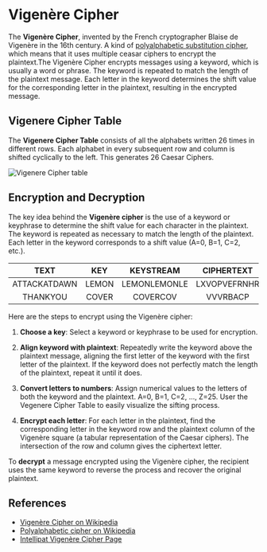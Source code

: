# Vigenère Cipher

The **Vigenère Cipher**, invented by the French cryptographer Blaise de Vigenère in the 16th century. A kind of [polyalphabetic substitution cipher](https://en.wikipedia.org/wiki/Polyalphabetic_cipher), which means that it uses multiple ceasar ciphers to encrypt the plaintext.The Vigenère Cipher encrypts messages using a keyword, which is usually a word or phrase. The keyword is repeated to match the length of the plaintext message. Each letter in the keyword determines the shift value for the corresponding letter in the plaintext, resulting in the encrypted message.

## Vigenere Cipher Table

The **Vigenere Cipher Table** consists of all the alphabets written 26 times in different rows. Each alphabet in every subsequent row and column is shifted cyclically to the left. This generates 26 Caesar Ciphers.

![Vigenere Cipher table](https://upload.wikimedia.org/wikipedia/commons/thumb/9/9a/Vigen%C3%A8re_square_shading.svg/2048px-Vigen%C3%A8re_square_shading.svg.png)

## Encryption and Decryption
The key idea behind the **Vigenère cipher** is the use of a keyword or keyphrase to determine the shift value for each character in the plaintext. The keyword is repeated as necessary to match the length of the plaintext. Each letter in the keyword corresponds to a shift value (A=0, B=1, C=2, etc.).

| **TEXT** | **KEY** | **KEYSTREAM** | **CIPHERTEXT** |
|:--------:|:-------:|:-------------:|:--------------:|
| ATTACKATDAWN | LEMON | LEMONLEMONLE | LXVOPVEFRNHR |
| THANKYOU | COVER | COVERCOV | VVVRBACP |

Here are the steps to encrypt using the Vigenère cipher:

1. **Choose a key**: Select a keyword or keyphrase to be used for encryption.

2. **Align keyword with plaintext**: Repeatedly write the keyword above the plaintext message, aligning the first letter of the keyword with the first letter of the plaintext. If the keyword does not perfectly match the length of the plaintext, repeat it until it does.

3. **Convert letters to numbers**: Assign numerical values to the letters of both the keyword and the plaintext. A=0, B=1, C=2, ..., Z=25. User the Vegenere Cipher Table to easily visualize the sifting process.

4. **Encrypt each letter**: For each letter in the plaintext, find the corresponding letter in the keyword row and the plaintext column of the Vigenère square (a tabular representation of the Caesar ciphers). The intersection of the row and column gives the ciphertext letter.

To **decrypt** a message encrypted using the Vigenère cipher, the recipient uses the same keyword to reverse the process and recover the original plaintext.

## References

- [Vigenère Cipher on Wikipedia](https://en.wikipedia.org/wiki/Vigen%C3%A8re_cipher)
- [Polyalphabetic cipher on Wikipedia](https://en.wikipedia.org/wiki/Polyalphabetic_cipher)
- [Intellipat Vigenère Cipher Page](https://intellipaat.com/blog/vigenere-cipher/?US)